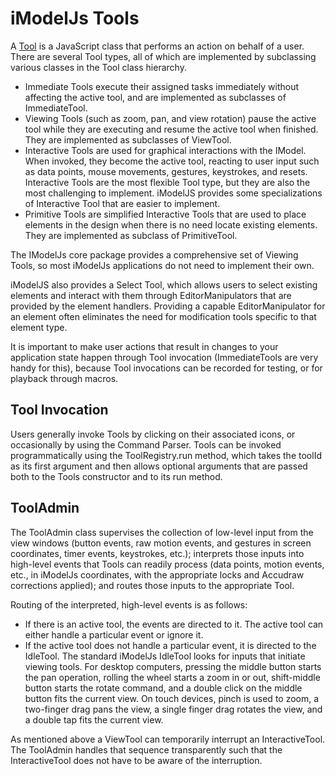 # iModelJs Tools

A [Tool](./link) is a JavaScript class that performs an action on behalf of a user. There are several Tool types, all of which are implemented by subclassing various classes in the Tool class hierarchy.

* Immediate Tools execute their assigned tasks immediately without affecting the active tool, and are implemented as subclasses of ImmediateTool.
* Viewing Tools (such as zoom, pan, and view rotation) pause the active tool while they are executing and resume the active tool when finished. They are implemented as subclasses of ViewTool.
* Interactive Tools are used for graphical interactions with the IModel. When invoked, they become the active tool, reacting to user input such as data points, mouse movements, gestures, keystrokes, and resets. Interactive Tools are the most flexible Tool type, but they are also the most challenging to implement. iModelJS provides some specializations of Interactive Tool that are easier to implement.
* Primitive Tools are simplified Interactive Tools that are used to place elements in the design when there is no need locate existing elements. They are implemented as subclass of PrimitiveTool.

The IModelJs core package provides a comprehensive set of Viewing Tools, so most iModelJs applications do not need to implement their own.

iModelJS also provides a Select Tool, which allows users to select existing elements and interact with them through EditorManipulators that are provided by the element handlers. Providing a capable EditorManipulator for an element often eliminates the need for  modification tools specific to that element type.

It is important to make user actions that result in changes to your application state happen through Tool invocation (ImmediateTools are very handy for this), because Tool invocations can be recorded for testing, or for playback through macros.

## Tool Invocation

Users generally invoke Tools by clicking on their associated icons, or occasionally by using the Command Parser. Tools can be invoked programmatically using the ToolRegistry.run method, which takes the toolId as its first argument and then allows optional arguments that are passed both to the Tools constructor and to its run method.

## ToolAdmin

The ToolAdmin class supervises the collection of low-level input from the view windows (button events, raw motion events, and gestures in screen coordinates, timer events, keystrokes, etc.); interprets those inputs into high-level events that Tools can readily process (data points, motion events, etc., in iModelJs coordinates, with the appropriate locks and Accudraw corrections applied); and routes those inputs to the appropriate Tool.

Routing of the interpreted, high-level events is as follows:

* If there is an active tool, the events are directed to it. The active tool can either handle a particular event or ignore it.
* If the active tool does not handle a particular event, it is directed to the IdleTool. The standard iModelJs IdleTool looks for inputs that initiate viewing tools. For desktop computers, pressing the middle button starts the pan operation, rolling the wheel starts a zoom in or out, shift-middle button starts the rotate command, and a double click on the middle button fits the current view. On touch devices, pinch is used to zoom, a two-finger drag pans the view, a single finger drag rotates the view, and a double tap fits the current view.

As mentioned above a ViewTool can temporarily interrupt an InteractiveTool. The ToolAdmin handles that sequence transparently such that the InteractiveTool does not have to be aware of the interruption.
